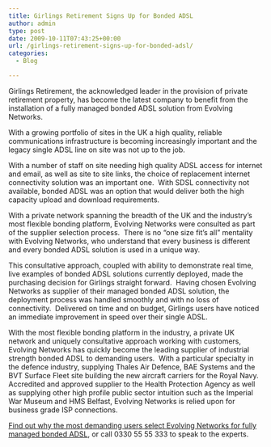 ```yaml
---
title: Girlings Retirement Signs Up for Bonded ADSL
author: admin
type: post
date: 2009-10-11T07:43:25+00:00
url: /girlings-retirement-signs-up-for-bonded-adsl/
categories:
  - Blog

---
```

Girlings Retirement, the acknowledged leader in the provision of private retirement property, has become the latest company to benefit from the installation of a fully managed bonded ADSL solution from Evolving Networks.

With a growing portfolio of sites in the UK a high quality, reliable communications infrastructure is becoming increasingly important and the legacy single ADSL line on site was not up to the job.

With a number of staff on site needing high quality ADSL access for internet and email, as well as site to site links, the choice of replacement internet connectivity solution was an important one.  With SDSL connectivity not available, bonded ADSL was an option that would deliver both the high capacity upload and download requirements.

With a private network spanning the breadth of the UK and the industry’s most flexible bonding platform, Evolving Networks were consulted as part of the supplier selection process.  There is no “one size fit’s all” mentality with Evolving Networks, who understand that every business is different and every bonded ADSL solution is used in a unique way.

This consultative approach, coupled with ability to demonstrate real time, live examples of bonded ADSL solutions currently deployed, made the purchasing decision for Girlings straight forward.  Having chosen Evolving Networks as supplier of their managed bonded ADSL solution, the deployment process was handled smoothly and with no loss of connectivity.  Delivered on time and on budget, Girlings users have noticed an immediate improvement in speed over their single ADSL.

With the most flexible bonding platform in the industry, a private UK network and uniquely consultative approach working with customers, Evolving Networks has quickly become the leading supplier of industrial strength bonded ADSL to demanding users.  With a particular specialty in the defence industry, supplying Thales Air Defence, BAE Systems and the BVT Surface Fleet site building the new aircraft carriers for the Royal Navy.  Accredited and approved supplier to the Health Protection Agency as well as supplying other high profile public sector intuition such as the Imperial War Museum and HMS Belfast, Evolving Networks is relied upon for business grade ISP connections.

<a title="Contact Evolving Networks - The Bonded ADSL Experts" href="/contact-us" target="_self">Find out why the most demanding users select Evolving Networks for fully managed bonded ADSL</a>, or call 0330 55 55 333 to speak to the experts.